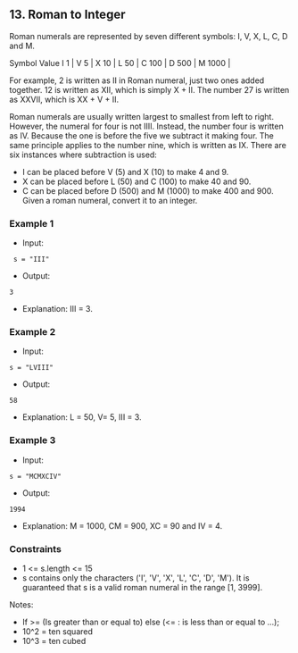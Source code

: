 ## 13. Roman to Integer

Roman numerals are represented by seven different symbols: I, V, X, L, C, D and M.

Symbol Value
I 1 |
V 5 |
X 10 |
L 50 |
C 100 |
D 500 |
M 1000 |

For example, 2 is written as II in Roman numeral, just two ones added together. 12 is written as XII, which is simply
X + II. The number 27 is written as XXVII, which is XX + V + II.

Roman numerals are usually written largest to smallest from left to right. However, the numeral for four is not IIII.
Instead, the number four is written as IV. Because the one is before the five we subtract it making four. The same
principle applies to the number nine, which is written as IX. There are six instances where subtraction is used:

- I can be placed before V (5) and X (10) to make 4 and 9.
- X can be placed before L (50) and C (100) to make 40 and 90.
- C can be placed before D (500) and M (1000) to make 400 and 900.
  Given a roman numeral, convert it to an integer.

### Example 1

- Input:

```
 s = "III"
 ```

- Output:

```shell
3

```

- Explanation: III = 3.

### Example 2

- Input:

```
s = "LVIII"
```

- Output:

```shell
58
```

- Explanation: L = 50, V= 5, III = 3.

### Example 3

- Input:

```
s = "MCMXCIV"
```

- Output:

```shell
1994
```

- Explanation:  M = 1000, CM = 900, XC = 90 and IV = 4.

### Constraints

- 1 <= s.length <= 15
- s contains only the characters ('I', 'V', 'X', 'L', 'C', 'D', 'M').
It is guaranteed that s is a valid roman numeral in the range [1, 3999].

Notes:

- If >= (Is greater than or equal to) else (<= : is less than or equal to ...);
- 10^2 = ten squared
- 10^3 = ten cubed
